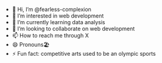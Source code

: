 - 👋 Hi, I’m @fearless-complexion
- 👀 I’m interested in web development
- 🌱 I’m currently learning data analysis
- 💞️ I’m looking to collaborate on web development
- 📫 How to reach me through X
- 😄 Pronouns🏖️
- ⚡ Fun fact: competitive arts used to be an olympic sports

<!---
fearless-complexion/fearless-complexion is a ✨ special ✨ repository because its `README.md` (this file) appears on your GitHub profile.
You can click the Preview link to take a look at your changes.
--->
